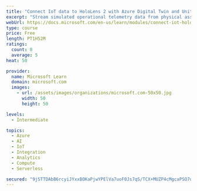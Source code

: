 ```yaml
---
title: "Connect IoT data to HoloLens 2 with Azure Digital Twin and Unity"
excerpt: "Stream simulated operational telemetry data from physical assets to Azure Digital Twin and visualize data in Unity and the HoloLens."
webUrl: https://docs.microsoft.com/en-us/learn/modules/connect-iot-hololens-azure-digital-twins-unity/
type: course
price: Free
length: PT1H52M
ratings:
  count: 8
  average: 5
heat: 50

provider:
  name: Microsoft Learn
  domain: microsoft.com
  images:
    - url: /assets/images/organizations/microsoft.com-50x50.jpg
      width: 50
      height: 50

levels:
  - Intermediate

topics:
  - Azure
  - AI
  - IoT
  - Integration
  - Analytics
  - Compute
  - Serverless

secured: "9jSTTDAbB6rcyiJYxxBOKaPjwYPElVa7uoF0Js7qS/TCX+MUZP4cMgcaPSO7d4NUKgQ5S0qOfRM8F0hzqj0Bp+OKl6u8p+LyR6yss93BSpsiW54iluAg22U67aT1BRTPJZVsceW3NT/mEJD/fgByC1N9i4RYIFC4DA+Cye9F/c4srkGnWHGWn2V5xZgMGoiVovM04klgGQyzRM0BEmf8KLk0/HYs3DrNR3oMvT1AN8KvYRZd2wjMKl9tcBGs6indCIWg00Px/mRjdZYWoc6xxKPBorULbxwRelFlWdnFqTyWRVz4rReCv/Z08XSIUKuYT8FW1ep49eo2qrSnW8f53UmwADVqF9qOSJn1N56UYNlzUzSNpTirf+KGib0ULxrKjdBDdjZPxw3J3jRsxiFJeTdYZVLpAZq6S26GKcefIMs=;Gl94KrRKpXDqeK4I2isHKw=="
---
```



